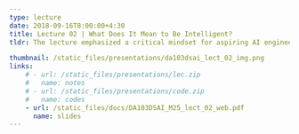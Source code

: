 ```yaml
---
type: lecture
date: 2018-09-16T8:00:00+4:30
title: Lecture 02 | What Does It Mean to Be Intelligent?
tldr: The lecture emphasized a critical mindset for aspiring AI engineer - rather than just being impressed by what an AI system can do, they must actively seek out where and why it fails. The instructor used the example of the one-horned rhino to illustrate this point, arguing that a system's true robustness is proven only when its limitations are understood and addressed. This core principle was compared to the rigorous testing of real-world engineering projects like airplanes and bridges. A significant portion of the lecture was dedicated to deconstructing the terms "intelligence" and "learning." Learning was defined as "gaining useful information" or, more abstractly, "building a model of the outside world." Intelligence was presented as a "suitcase word," meaning it encompasses a wide range of abilities and has no single, fixed definition. It was framed as a spectrum, not a binary switch, and the definition was shown to be highly dependent on context, changing over time as problems are solved (e.g., a chess-playing computer was once considered a peak of AI, but no longer is). The lecture also challenged the notion that a brain is essential for intelligence, citing the adaptive behaviors of plants.The lecture highlighted the importance of communication and signals as a foundation for intelligence. Using examples from ants, chimpanzees, and humans, the instructor explained how different species have evolved various modalities—from pheromones and facial expressions to spoken language—to transmit and receive information. This discussion served as a prelude to exploring the physical basis of perception, such as how human eyes are only capable of sensing a very narrow band of the electromagnetic spectrum.

thumbnail: /static_files/presentations/da103dsai_lect_02_img.png
links: 
    # - url: /static_files/presentations/lec.zip
    #   name: notes
    # - url: /static_files/presentations/code.zip
    #   name: codes
    - url: /static_files/docs/DA103DSAI_M25_lect_02_web.pdf 
      name: slides
---
```

<!-- **Suggested Readings:**
- [Readings 1](http://example.com)
- [Readings 2](http://example.com) -->